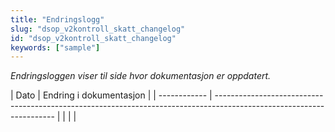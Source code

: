 ```yaml
---
title: "Endringslogg"
slug: "dsop_v2kontroll_skatt_changelog"
id: "dsop_v2kontroll_skatt_changelog"
keywords: ["sample"]
---
```


*Endringsloggen viser til side hvor dokumentasjon er oppdatert.*


| Dato       | Endring i dokumentasjon                                                                                            |
| ------------ | -------------------------------------------------------------------------------------------------------------------- |  | |                                                                                                                    |
